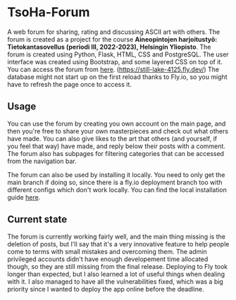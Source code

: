 # TsoHa-Forum

A web forum for sharing, rating and discussing ASCII art with others. The forum is created as a project for the course **Aineopintojen harjoitustyö: Tietokantasovellus (periodi III, 2022-2023), Helsingin Yliopisto**. The forum is created using Python, Flask, HTML, CSS and PostgreSQL. The user interface was created using Bootstrap, and some layered CSS on top of it. You can access the forum from [here](https://still-lake-4125.fly.dev/). (https://still-lake-4125.fly.dev/) The database might not start up on the first reload thanks to Fly.io, so you might have to refresh the page once to access it.

## Usage

You can use the forum by creating you own account on the main page, and then you're free to share your own masterpieces and check out what others have made.
You can also give likes to the art that others (and yourself, if you feel that way) have made, and reply below their posts with a comment. The forum also has subpages for filtering categories that can be accessed from the navigation bar.

The forum can also be used by installing it locally. You need to only get the main branch if doing so, since there is a fly.io deployment branch too with different configs which don't work locally. You can find the local installation guide [here](documentation/installation.md).


## Current state

The forum is currently working fairly well, and the main thing missing is the deletion of posts, but I'll say that it's a very innovative feature
to help people come to terms with small mistakes and overcoming them. The admin privileged accounts didn't have enough developement time allocated though, so they are still missing from the final release. Deploying to Fly took longer than expected, but I also learned a lot of useful things when dealing with it. I also managed to have all the vulnerabilities fixed, which was a big priority since I wanted to deploy the app online before the deadline.

